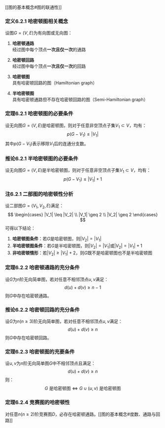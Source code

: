 [[图的基本概念#图的联通性]]
### 定义6.2.1 哈密顿图相关概念
设图$G=(V,E)$为有向图或无向图：

1. ​**​哈密顿通路​**​  
   经过图中每个顶点​**​一次且仅一次​**​的通路

2. ​**​哈密顿回路​**​  
   经过图中每个顶点​**​一次且仅一次​**​的回路

3. ​**​哈密顿图​**​  
   具有哈密顿回路的图（Hamiltonian graph）

4. ​**​半哈密顿图​**​  
   具有哈密顿通路但不存在哈密顿回路的图（Semi-Hamiltonian graph）
### 定理6.2.1 哈密顿图的必要条件
设无向图$G=(V,E)$是哈密顿图，则对于任意非空顶点子集$V_1 \subset V$，均有：
$$
p(G - V_1) \leq |V_1|
$$
其中$p(G - V_1)$表示移除$V_1$后的连通分支数。

### 推论6.2.1 半哈密顿图的必要条件
设无向图$G=(V,E)$是半哈密顿图，则对于任意非空顶点子集$V_1 \subset V$，均有：
$$
p(G - V_1) \leq |V_1| + 1
$$

### 注6.2.1 二部图的哈密顿性分析
设二部图$G=(V_1,V_2,E)$满足：
$$
\begin{cases}
|V_1| \leq |V_2| \\
|V_1| \geq 2 \\
|V_2| \geq 2
\end{cases}
$$
可得以下结论：
1. ​**​哈密顿图条件​**​：若$G$是哈密顿图，则$|V_2|=|V_1|$
2. ​**​半哈密顿图条件​**​：若$G$是半哈密顿图，则$|V_2|=|V_1|$或$|V_2|=|V_1|+1$
3. ​**​非哈密顿情形​**​：若$|V_2| \geq |V_1| + 2$，则$G$既不是哈密顿图也不是半哈密顿图

### 定理6.2.2 哈密顿通路的充分条件
设$G$为$n$阶无向简单图，若对任意不相邻顶点$u,v$满足：
$$
d(u) + d(v) \geq n - 1 \tag{6.2.1}
$$
则$G$中存在哈密顿通路。

### 推论6.2.2 哈密顿回路的充分条件
设$G$为$n(n \geq 3)$阶无向简单图，若对任意不相邻顶点$u,v$满足：
$$
d(u) + d(v) \geq n \tag{6.2.2}
$$
则$G$中存在哈密顿回路。

### 定理6.2.3 哈密顿图的充要条件
设$u,v$为$n$阶无向简单图$G$中不相邻顶点且满足：
$$
d(u) + d(v) \geq n
$$
则：
$$
G\text{ 是哈密顿图} \iff G \cup (u,v)\text{ 是哈密顿图}
$$

### 定理6.2.4 竞赛图的哈密顿性
对任意$n(n \geq 2)$阶竞赛图$D$，必存在哈密顿通路。[[图的基本概念#度数、通路与回路]]
